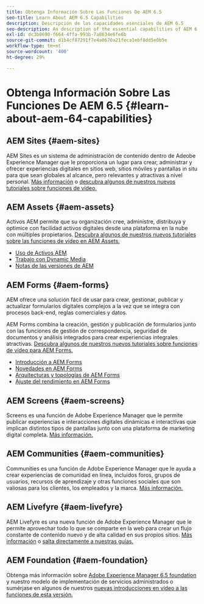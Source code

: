 ```yaml
---
title: Obtenga Información Sobre Las Funciones De AEM 6.5
seo-title: Learn About AEM 6.5 Capabilities
description: Descripción de las capacidades esenciales de AEM 6.5
seo-description: An description of the essential capabilities of AEM 6.5
exl-id: dc3b8690-f664-4ffa-993b-7a8634e6fe6b
source-git-commit: d1b4cf87291f7e4a0670a21feca1ebf8dd5e0b5e
workflow-type: tm+mt
source-wordcount: '400'
ht-degree: 29%

---
```


# Obtenga Información Sobre Las Funciones De AEM 6.5 {#learn-about-aem-64-capabilities}

## AEM Sites {#aem-sites}

AEM Sites es un sistema de administración de contenido dentro de Adeobe Experience Manager que le proporciona un lugar para crear, administrar y ofrecer experiencias digitales en sitios web, sitios móviles y pantallas in situ para que sean globales al alcance, pero relevantes y atractivas a nivel personal. [Más información](http://www.adobe.com/marketing-cloud/enterprise-content-management/web-cms.html) o [descubra algunos de nuestros nuevos tutoriales sobre funciones de vídeo.](https://helpx.adobe.com/experience-manager/kt/sites/index/aem-6-5-sites.html)

## AEM Assets {#aem-assets}

Activos AEM permite que su organización cree, administre, distribuya y optimice con facilidad activos digitales desde una plataforma en la nube con múltiples propietarios. [Descubra algunos de nuestros nuevos tutoriales sobre las funciones de vídeo en AEM Assets.](https://helpx.adobe.com/experience-manager/kt/assets/index/aem-6-4-assets.html)

* [Uso de Activos AEM](/help/assets/manage-assets.md)
* [Trabajo con Dynamic Media](/help/assets/dynamic-media.md)
* [Notas de las versiones de AEM](/help/release-notes/release-notes.md)

## AEM Forms {#aem-forms}

AEM ofrece una solución fácil de usar para crear, gestionar, publicar y actualizar formularios digitales complejos a la vez que se integra con procesos back-end, reglas comerciales y datos.

AEM Forms combina la creación, gestión y publicación de formularios junto con las funciones de gestión de correspondencia, seguridad de documentos y análisis integrados para crear experiencias integrales atractivas. [Descubra algunos de nuestros nuevos tutoriales sobre funciones de vídeo para AEM Forms.](https://helpx.adobe.com/experience-manager/kt/forms/index/aem-6-5-forms.html)

* [Introducción a AEM Forms](/help/forms/using/introduction-aem-forms.md)
* [Novedades en AEM Forms](/help/forms/using/whats-new.md)
* [Arquitecturas y topologías de AEM Forms](/help/forms/using/aem-forms-architecture-deployment.md)
* [Ajuste del rendimiento en AEM Forms](/help/forms/using/performance-tuning-aem-forms.md)

## AEM Screens {#aem-screens}

Screens es una función de Adobe Experience Manager que le permite publicar experiencias e interacciones digitales dinámicas e interactivas que implican distintos tipos de pantallas junto con una plataforma de marketing digital completa.  [Más información.](https://docs.adobe.com/content/help/es-ES/experience-manager-screens/user-guide/aem-screens-introduction.html)

## AEM Communities {#aem-communities}

Communities es una función de Adobe Experience Manager que le ayuda a crear experiencias de comunidad en línea, incluidos foros, grupos de usuarios, recursos de aprendizaje y otras funciones sociales que son valiosas para los clientes, los empleados y la marca. [Más información.](http://www.adobe.com/marketing-cloud/enterprise-content-management/social-community-cms.html)

## AEM Livefyre {#aem-livefyre}

AEM Livefyre es una nueva función de Adobe Experience Manager que le permite aprovechar todo lo que se comparte en la web para crear un flujo constante de contenido nuevo y de alta calidad en sus propios sitios. [Más información](http://www.adobe.com/marketing-cloud/enterprise-content-management/ugc-content-platform.html) o [salta directamente a nuestras guías.](https://answers.livefyre.com/product/livefyre-for-adobe-experience-manager-aem/)

## AEM Foundation {#aem-foundation}

Obtenga más información sobre [Adobe Experience Manager 6.5 foundation](/help/sites-deploying/home.md) y nuestro modelo de implementación de servicios administrados o sumérjase en algunos de nuestros [nuevas introducciones en vídeo a las funciones de esta versión.](https://helpx.adobe.com/experience-manager/kt/sites/index/aem-6-5-sites.html)
